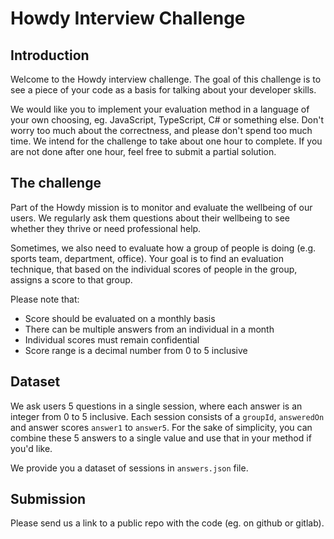 # Howdy Interview Challenge

## Introduction
Welcome to the Howdy interview challenge. The goal of this challenge is to see a piece of your code as a basis for talking about your developer skills.

We would like you to implement your evaluation method in a language of your own choosing, eg. JavaScript, TypeScript, C# or something else.
Don't worry too much about the correctness, and please don't spend too much time. We intend for the challenge to take about one hour to complete. If you are not done after one hour, feel free to submit a partial solution.

## The challenge

Part of the Howdy mission is to monitor and evaluate the wellbeing of our users.
We regularly ask them questions about their wellbeing to see whether they thrive or need professional help.

Sometimes, we also need to evaluate how a group of people is doing (e.g. sports team, department, office).
Your goal is to find an evaluation technique, that based on the individual scores of people in the group, assigns a score to that group.

Please note that:
- Score should be evaluated on a monthly basis
- There can be multiple answers from an individual in a month
- Individual scores must remain confidential
- Score range is a decimal number from 0 to 5 inclusive

## Dataset
We ask users 5 questions in a single session, where each answer is an integer from 0 to 5 inclusive.
Each session consists of a `groupId`, `answeredOn` and answer scores `answer1` to `answer5`.
For the sake of simplicity, you can combine these 5 answers to a single value and use that in your method if you'd like.

We provide you a dataset of sessions in `answers.json` file.

## Submission
Please send us a link to a public repo with the code (eg. on github or gitlab).
